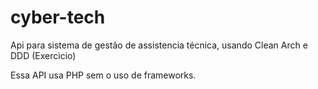 # cyber-tech
Api para sistema de gestão de assistencia técnica, usando Clean Arch e DDD (Exercicio)

Essa API usa PHP sem o uso de frameworks. 
